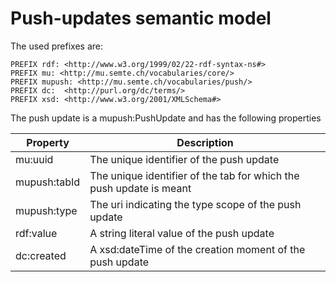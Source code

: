 # Push-updates semantic model

The used prefixes are:
```
PREFIX rdf: <http://www.w3.org/1999/02/22-rdf-syntax-ns#>
PREFIX mu: <http://mu.semte.ch/vocabularies/core/>
PREFIX mupush: <http://mu.semte.ch/vocabularies/push/>
PREFIX dc:  <http://purl.org/dc/terms/>
PREFIX xsd: <http://www.w3.org/2001/XMLSchema#>
```
The push update is a mupush:PushUpdate and has the following properties

| Property | Description |
| --- | --- |
| mu:uuid       | The unique identifier of the push update |
| mupush:tabId  | The unique identifier of the tab for which the push update is meant |
| mupush:type   | The uri indicating the type scope of the push update |
| rdf:value     | A string literal value of the push update |
| dc:created    | A xsd:dateTime of the creation moment of the push update |
